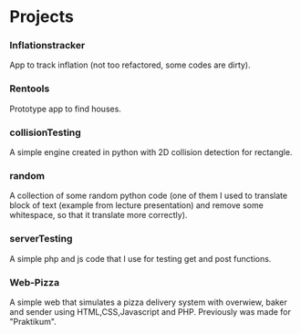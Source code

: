 # Projects

### Inflationstracker
App to track inflation (not too refactored, some codes are dirty).

### Rentools
Prototype app to find houses.

### collisionTesting
A simple engine created in python with 2D collision detection for rectangle.

### random
A  collection of some random python code (one of them I used to translate block of text (example from lecture presentation) and remove some whitespace, so that it translate more correctly).

### serverTesting
A simple php and js code that I use for testing get and post functions.

### Web-Pizza
A simple web that simulates a pizza delivery system with overwiew, baker and sender using HTML,CSS,Javascript and PHP. Previously was made for "Praktikum".
